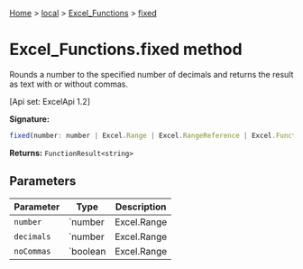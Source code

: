 [Home](./index) &gt; [local](local.md) &gt; [Excel\_Functions](local.excel_functions.md) &gt; [fixed](local.excel_functions.fixed.md)

# Excel\_Functions.fixed method

Rounds a number to the specified number of decimals and returns the result as text with or without commas. 

 \[Api set: ExcelApi 1.2\]

**Signature:**
```javascript
fixed(number: number | Excel.Range | Excel.RangeReference | Excel.FunctionResult<any>, decimals?: number | Excel.Range | Excel.RangeReference | Excel.FunctionResult<any>, noCommas?: boolean | Excel.Range | Excel.RangeReference | Excel.FunctionResult<any>): FunctionResult<string>;
```
**Returns:** `FunctionResult<string>`

## Parameters

|  Parameter | Type | Description |
|  --- | --- | --- |
|  `number` | `number | Excel.Range | Excel.RangeReference | Excel.FunctionResult<any>` |  |
|  `decimals` | `number | Excel.Range | Excel.RangeReference | Excel.FunctionResult<any>` |  |
|  `noCommas` | `boolean | Excel.Range | Excel.RangeReference | Excel.FunctionResult<any>` |  |

